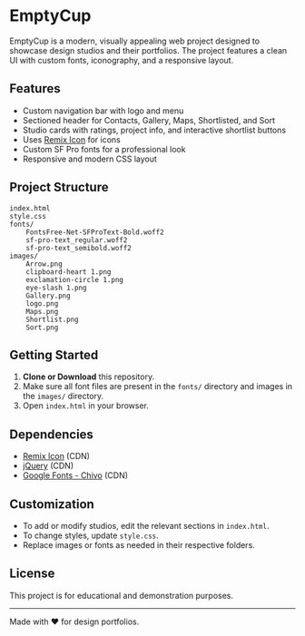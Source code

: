 # EmptyCup

EmptyCup is a modern, visually appealing web project designed to showcase design studios and their portfolios. The project features a clean UI with custom fonts, iconography, and a responsive layout.

## Features

- Custom navigation bar with logo and menu
- Sectioned header for Contacts, Gallery, Maps, Shortlisted, and Sort
- Studio cards with ratings, project info, and interactive shortlist buttons
- Uses [Remix Icon](https://remixicon.com/) for icons
- Custom SF Pro fonts for a professional look
- Responsive and modern CSS layout

## Project Structure

```
index.html
style.css
fonts/
    FontsFree-Net-SFProText-Bold.woff2
    sf-pro-text_regular.woff2
    sf-pro-text_semibold.woff2
images/
    Arrow.png
    clipboard-heart 1.png
    exclamation-circle 1.png
    eye-slash 1.png
    Gallery.png
    logo.png
    Maps.png
    Shortlist.png
    Sort.png
```

## Getting Started

1. **Clone or Download** this repository.
2. Make sure all font files are present in the `fonts/` directory and images in the `images/` directory.
3. Open `index.html` in your browser.

## Dependencies

- [Remix Icon](https://remixicon.com/) (CDN)
- [jQuery](https://jquery.com/) (CDN)
- [Google Fonts - Chivo](https://fonts.google.com/specimen/Chivo) (CDN)

## Customization

- To add or modify studios, edit the relevant sections in `index.html`.
- To change styles, update `style.css`.
- Replace images or fonts as needed in their respective folders.

## License

This project is for educational and demonstration purposes.

---

Made with ❤️ for design portfolios.